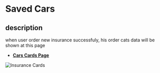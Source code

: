 # Saved Cars

## description

when user order new insurance successfuly, his order cats data will be shown at this page

- [**Cars Cards Page**](https://rakeez.com.sa/main/CarCards)

![Insurance Cards](/taaminkom-docs/images/account/account-2-1.png)
